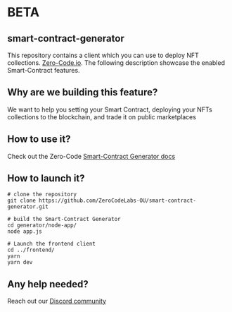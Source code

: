 # BETA

## smart-contract-generator
This repository contains a client which you can use to deploy NFT collections. [Zero-Code.io](https://zero-code.io). The following description showcase the enabled Smart-Contract features. 

## Why are we building this feature?
We want to help you setting your Smart Contract, deploying your NFTs collections to the blockchain, and trade it on public marketplaces

## How to use it? 
Check out the Zero-Code [Smart-Contract Generator docs](https://docs.zero-code.io/product-tour/smart-contract-generator)

## How to launch it? 

```
# clone the repository
git clone https://github.com/ZeroCodeLabs-OU/smart-contract-generator.git

# build the Smart-Contract Generator
cd generator/node-app/
node app.js

# Launch the frontend client
cd ../frontend/ 
yarn 
yarn dev
```

## Any help needed? 
Reach out our [Discord community](https://discord.gg/PJVtbeVu) 
